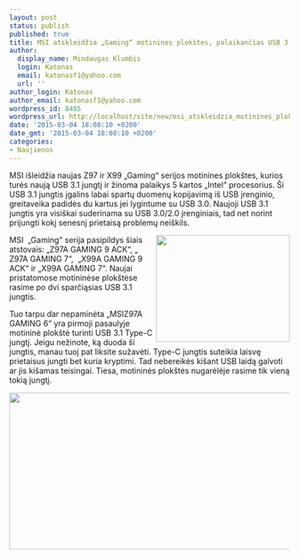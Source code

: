 ```yaml
---
layout: post
status: publish
published: true
title: MSI atskleidžia „Gaming“ motinines plokštes, palaikančias USB 3.1
author:
  display_name: Mindaugas Klumbis
  login: Katonas
  email: katonasf1@yahoo.com
  url: ''
author_login: Katonas
author_email: katonasf1@yahoo.com
wordpress_id: 8485
wordpress_url: http://localhost/site/new/msi_atskleidzia_motinines_plokstes_palaikancias_usb_31/
date: '2015-03-04 18:08:10 +0200'
date_gmt: '2015-03-04 18:08:10 +0200'
categories:
- Naujienos
---
```

<p>
	MSI i&scaron;leidžia naujas Z97 ir X99 &bdquo;Gaming&ldquo; serijos motinines plok&scaron;tes, kurios turės naują USB 3.1 jungtį ir žinoma palaikys 5 kartos &bdquo;Intel&ldquo; procesorius. &Scaron;i USB 3.1 jungtis įgalins labai spartų duomenų kopijavimą i&scaron; USB įrenginio, greitaveika padidės du kartus jei lygintume su USB 3.0. Naujoji USB 3.1 jungtis yra visi&scaron;kai suderinama su USB 3.0/2.0 įrenginiais, tad net norint prijungti kokį senesnį prietaisą problemų nei&scaron;kils.</p>
<p>
	<a href="http://technews.lt/userfiles/20a.jpg"><img alt="" src="http://technews.lt/userfiles/20a.jpg" style="width: 240px; height: 192px; float: right;" /></a>MSI &nbsp;&bdquo;Gaming&ldquo; serija pasipildys &scaron;iais atstovais: &bdquo;Z97A GAMING 9 ACK&ldquo;, &bdquo; Z97A GAMING 7&ldquo;, &nbsp;&bdquo;X99A GAMING 9 ACK&ldquo; ir &bdquo;X99A GAMING 7&ldquo;.&nbsp;Naujai pristatomose motininėse plok&scaron;tėse rasime po dvi sparčiąsias USB 3.1 jungtis.</p>
<p>
	Tuo tarpu dar nepaminėta &bdquo;MSIZ97A GAMING 6&ldquo; yra pirmoji pasaulyje motininė plok&scaron;tė turinti USB 3.1 Type-C jungtį. Jeigu nežinote, ką duoda &scaron;i jungtis, manau tuoj pat liksite sužavėti. Type-C jungtis suteikia laisvę prietaisus jungti bet kuria kryptimi. Tad nebereikės ki&scaron;ant USB laidą galvoti ar jis ki&scaron;amas teisingai. Tiesa, motininės plok&scaron;tės nugarėlėje rasime tik vieną tokią jungtį.</p>
<p>
	<img alt="" src="http://technews.lt/userfiles/msiusb31presentation.jpg" style="width: 520px; height: 282px;" /></p>
